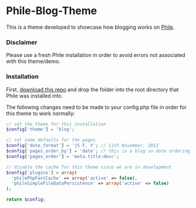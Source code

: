 Phile-Blog-Theme
================

This is a theme developed to showcase how blogging works on [Phile](https://github.com/PhileCMS).

### Disclaimer

Please use a fresh Phile installation in order to avoid errors not associated with this theme/demo.

### Installation

First, [download this repo](https://github.com/james2doyle/Phile-Blog-Theme/archive/master.zip) and drop the folder into the root directory that Phile was installed into.

The following changes need to be made to your config.php file in order for this theme to work normally:

```php
// set the theme for this installation
$config['theme'] = 'blog';

// set some defaults for the pages
$config['date_format'] = 'jS F, Y'; // 11th November, 2013
$config['pages_order_by'] = 'date'; // this is a blog so date ordering
$config['pages_order'] = 'meta.title:desc';

// disable the cache for this theme since we are in development
$config['plugins'] = array(
  'philePhpFastCache' => array('active' => false),
  'phileSimpleFileDataPersistence' => array('active' => false)
);

return $config;
```
